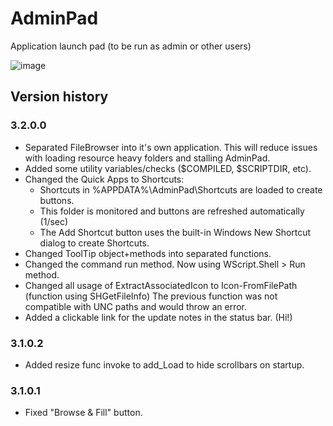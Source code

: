 # AdminPad
Application launch pad (to be run as admin or other users)

![image](https://github.com/therksius/AdminPad/assets/52346746/b2ec539e-31c6-4489-9512-d5b4da17ea74)

## Version history

### 3.2.0.0
- Separated FileBrowser into it's own application.
  This will reduce issues with loading resource heavy folders and stalling AdminPad.
- Added some utility variables/checks ($COMPILED, $SCRIPTDIR, etc).
- Changed the Quick Apps to Shortcuts:
  - Shortcuts in %APPDATA%\AdminPad\Shortcuts are loaded to create buttons.
  - This folder is monitored and buttons are refreshed automatically (1/sec)
  - The Add Shortcut button uses the built-in Windows New Shortcut dialog to create Shortcuts.
- Changed ToolTip object+methods into separated functions.
- Changed the command run method. Now using WScript.Shell > Run method.
- Changed all usage of ExtractAssociatedIcon to Icon-FromFilePath (function using SHGetFileInfo)
  The previous function was not compatible with UNC paths and would throw an error.
- Added a clickable link for the update notes in the status bar. (Hi!)

### 3.1.0.2
- Added resize func invoke to add_Load to hide scrollbars on startup.

### 3.1.0.1
- Fixed "Browse & Fill" button.
